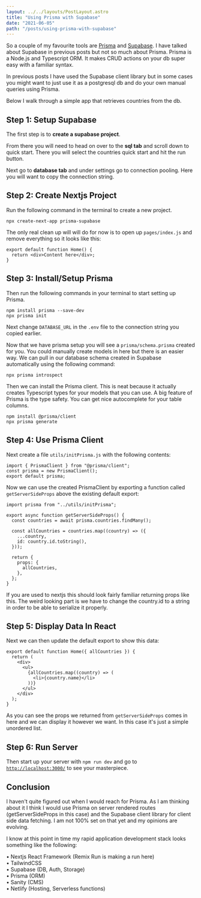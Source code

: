 ```yaml
---
layout: ../../layouts/PostLayout.astro
title: "Using Prisma with Supabase"
date: "2021-06-05"
path: "/posts/using-prisma-with-supabase"
---
```


So a couple of my favourite tools are <a href="https://www.prisma.io/">Prisma</a> and <a href="https://supabase.io/">Supabase</a>. I have talked about Supabase in previous posts but not so much about Prisma. Prisma is a Node.js and Typescript ORM. It makes CRUD actions on your db super easy with a familiar syntax.

In previous posts I have used the Supabase client library but in some cases you might want to just use it as a postgresql db and do your own manual queries using Prisma.

Below I walk through a simple app that retrieves countries from the db.

## Step 1: Setup Supabase

The first step is to <strong>create a supabase project</strong>.

From there you will need to head on over to the <strong>sql tab</strong> and scroll down to quick start. There you will select the countries quick start and hit the run button.

Next go to <strong>database tab</strong> and under settings go to connection pooling. Here you will want to copy the connection string.

## Step 2: Create Nextjs Project

Run the following command in the terminal to create a new project.

```
npx create-next-app prisma-supabase
```

The only real clean up will will do for now is to open up `pages/index.js` and remove everything so it looks like this:

```
export default function Home() {
  return <div>Content here</div>;
}
```

## Step 3: Install/Setup Prisma

Then run the following commands in your terminal to start setting up Prisma.

```
npm install prisma --save-dev
npx prisma init
```

Next change `DATABASE_URL` in the `.env` file to the connection string you copied earlier.

Now that we have prisma setup you will see a `prisma/schema.prisma` created for you. You could manually create models in here but there is an easier way. We can pull in our database schema created in Supabase automatically using the following command:

```
npx prisma introspect
```

Then we can install the Prisma client. This is neat because it actually creates Typescript types for your models that you can use. A big feature of Prisma is the type safety. You can get nice autocomplete for your table columns.

```
npm install @prisma/client
npx prisma generate
```

## Step 4: Use Prisma Client

Next create a file `utils/initPrisma.js` with the following contents:

```
import { PrismaClient } from "@prisma/client";
const prisma = new PrismaClient();
export default prisma;
```

Now we can use the created PrismaClient by exporting a function called `getServerSideProps` above the existing default export:

```
import prisma from "../utils/initPrisma";

export async function getServerSideProps() {
  const countries = await prisma.countries.findMany();

  const allCountries = countries.map((country) => ({
    ...country,
    id: country.id.toString(),
  }));

  return {
    props: {
      allCountries,
    },
  };
}
```

If you are used to nextjs this should look fairly familiar returning props like this. The weird looking part is we have to change the country.id to a string in order to be able to serialize it properly.

## Step 5: Display Data In React

Next we can then update the default export to show this data:

```
export default function Home({ allCountries }) {
  return (
    <div>
      <ul>
        {allCountries.map((country) => (
          <li>{country.name}</li>
        ))}
      </ul>
    </div>
  );
}
```

As you can see the props we returned from `getServerSideProps` comes in here and we can display it however we want. In this case it's just a simple unordered list.

## Step 6: Run Server

Then start up your server with `npm run dev` and go to <a href="http://localhost:3000/">`http://localhost:3000/`</a> to see your masterpiece.

## Conclusion

I haven't quite figured out when I would reach for Prisma. As I am thinking about it I think I would use Prisma on server rendered routes (getServerSideProps in this case) and the Supabase client library for client side data fetching. I am not 100% set on that yet and my opinions are evolving.

I know at this point in time my rapid application development stack looks something like the following:

&bull; Nextjs React Framework (Remix Run is making a run here)<br />
&bull; TailwindCSS<br />
&bull; Supabase (DB, Auth, Storage)<br />
&bull; Prisma (ORM)<br />
&bull; Sanity (CMS)<br />
&bull; Netlify (Hosting, Serverless functions)<br />
